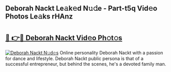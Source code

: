 ## Deborah Nackt Le𝚊k𝚎d N𝚞𝚍e - Part-t5q Vid𝚎o Photos Le𝚊ks rHAnz

# <h2><a href="http://fb50hq9.evod.top/?m=Deborah+Nackt">🔗 👉🔴 Deborah Nackt Vid𝚎o Ph𝚘t𝚘s</a></h2>

[![Deborah Nackt N𝚞d𝚎s](https://i.imgur.com/8V9OHl7.gif)](http://fb50hq9.evod.top/?m=Deborah+Nackt)
Online personality Deborah Nackt with a passion for dance and lifestyle. Deborah Nackt public persona is that of a successful entrepreneur, but behind the scenes, he's a devoted family man. 
